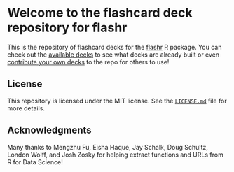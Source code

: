 

# Welcome to the flashcard deck repository for flashr

This is the repository of flashcard decks for the [flashr](https://github.com/JeffreyRStevens/flashr) R package. You can check out the [available decks](https://jeffreyrstevens.github.io/flashr_decks/decks.html) to see what decks are already built or even [contribute your own decks](https://jeffreyrstevens.github.io/flashr_decks/contribute.html) to the repo for others to use!

## License

This repository is licensed under the MIT license. See the [`LICENSE.md`](LICENSE.md) file for more details.

## Acknowledgments

Many thanks to Mengzhu Fu, Eisha Haque, Jay Schalk, Doug Schultz, London Wolff, and Josh Zosky for helping extract functions and URLs from R for Data Science!
